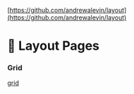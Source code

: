 [https://github.com/andrewalevin/layout](https://github.com/andrewalevin/layout)


# 📐 Layout Pages


### Grid

[grid](grid)


